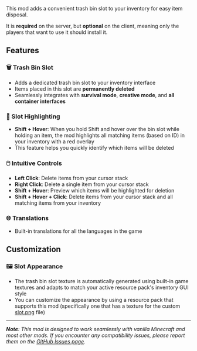 This mod adds a convenient trash bin slot to your inventory for easy item disposal.

It is **required** on the server, but **optional** on the client, meaning only the players that want to use it should install it.

## Features

### 🗑️ Trash Bin Slot
- Adds a dedicated trash bin slot to your inventory interface
- Items placed in this slot are **permanently deleted**
- Seamlessly integrates with **survival mode**, **creative mode**, and **all container interfaces**

### 🎯 Slot Highlighting
- **Shift + Hover**: When you hold Shift and hover over the bin slot while holding an item, the mod highlights all matching items (based on ID) in your inventory with a red overlay
- This feature helps you quickly identify which items will be deleted

### 🖱️ Intuitive Controls
- **Left Click**: Delete items from your cursor stack
- **Right Click**: Delete a single item from your cursor stack
- **Shift + Hover**: Preview which items will be highlighted for deletion
- **Shift + Hover + Click**: Delete items from your cursor stack and all matching items from your inventory

### 🌐 Translations
- Built-in translations for all the languages in the game

## Customization

### 🖼️ **Slot Appearance**
- The trash bin slot texture is automatically generated using built-in game textures and adapts to match your active resource pack's inventory GUI style
- You can customize the appearance by using a resource pack that supports this mod (specifically one that has a texture for the custom [slot.png](https://github.com/5antos/bin-slot/blob/main/src/main/resources/assets/binslot/textures/gui/slot.png) file)


---


_**Note**: This mod is designed to work seamlessly with vanilla Minecraft and most other mods. If you encounter any compatibility issues, please report them on the [GitHub Issues page](https://github.com/5antos/bin-slot/issues)._

